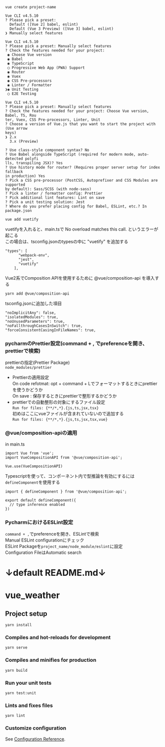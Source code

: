 `vue create project-name`
```
Vue CLI v4.5.10
? Please pick a preset:
  Default ([Vue 2] babel, eslint)
  Default (Vue 3 Preview) ([Vue 3] babel, eslint)
❯ Manually select features
```
```
Vue CLI v4.5.10
? Please pick a preset: Manually select features
? Check the features needed for your project:
 ◉ Choose Vue version
 ◉ Babel
 ◉ TypeScript
 ◯ Progressive Web App (PWA) Support
 ◉ Router
 ◉ Vuex
 ◉ CSS Pre-processors
 ◉ Linter / Formatter
❯◉ Unit Testing
 ◯ E2E Testing
```
```
Vue CLI v4.5.10
? Please pick a preset: Manually select features
? Check the features needed for your project: Choose Vue version, Babel, TS, Rou
ter, Vuex, CSS Pre-processors, Linter, Unit
? Choose a version of Vue.js that you want to start the project with (Use arrow
keys)
❯ 2.x
  3.x (Preview)
```
```
? Use class-style component syntax? No
? Use Babel alongside TypeScript (required for modern mode, auto-detected polyfi
lls, transpiling JSX)? Yes
? Use history mode for router? (Requires proper server setup for index fallback
in production) Yes
? Pick a CSS pre-processor (PostCSS, Autoprefixer and CSS Modules are supported
by default): Sass/SCSS (with node-sass)
? Pick a linter / formatter config: Prettier
? Pick additional lint features: Lint on save
? Pick a unit testing solution: Jest
? Where do you prefer placing config for Babel, ESLint, etc.? In package.json
```
```
vue add vuetify
```
vuetifyを入れると、main.tsで No overload matches this call. というエラーが起こる  
この場合は、tsconfig.jsonのtypesの中に "vuetify" を追加する  
```
"types": [
      "webpack-env",
      "jest",
      "vuetify"
    ],
```
Vue2系でComposition APIを使用するために @vue/composition-api を導入する  
```
yarn add @vue/composition-api
```
tsconfig.jsonに追加した項目  
```
"noImplicitAny": false,
"isolatedModules": true,
"noUnusedParameters": true,
"noFallthroughCasesInSwitch": true,
"forceConsistentCasingInFileNames": true,
```

### pycharmのPrettier設定(command + , でpreferenceを開き、prettierで検索)  
prettierの指定(Prettier Package)  
`node_modules/prettier`  
- Prettierの適用設定  
On code refotmat: opt + command + Lでフォーマットするときにprettierを使うかどうか  
On save : 保存するときにprettierで整形するかどうか  
- prettierでの自動整形の対象にするファイル設定  
`Run for files: {**/*,*}.{js,ts,jsx,tsx}`  
初めはここにvueファイルが含まれていないので追加する  
`Run for files: {**/*,*}.{js,ts,jsx,tsx,vue}`  

### @vue/composition-apiの適用  
in main.ts  
```vue
import Vue from 'vue';
import VueCompositionAPI from '@vue/composition-api';

Vue.use(VueCompositionAPI)
```
Typescriptを使って、コンポーネント内で型推論を有効にするには`defineComponent`を使用する  
```vue
import { defineComponent } from '@vue/composition-api';

export default defineComponent({
  // type inference enabled
})
```

### PycharmにおけるESLint設定
`command + ,`でpreferenceを開き、ESLintで検索  
Manual ESLint configurationにチェック  
ESLint Packageを`project_name/node_module/eslint`に設定  
Configuration FileはAutomatic search  

# ↓default README.md↓ 

# vue_weather

## Project setup
```
yarn install
```

### Compiles and hot-reloads for development
```
yarn serve
```

### Compiles and minifies for production
```
yarn build
```

### Run your unit tests
```
yarn test:unit
```

### Lints and fixes files
```
yarn lint
```

### Customize configuration
See [Configuration Reference](https://cli.vuejs.org/config/).
